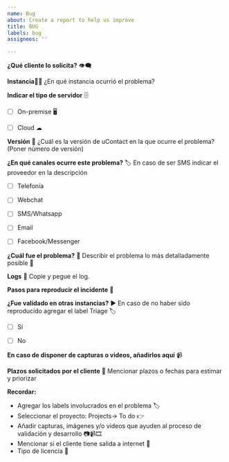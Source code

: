 ```yaml
---
name: Bug
about: Create a report to help us improve
title: BUG
labels: bug
assignees: ''

---
```


**¿Qué cliente lo solicita?** 👁‍🗨

>>




**Instancia**👨‍💻
¿En qué instancia ocurrió el problema?

>>




**Indicar el tipo de servidor** 🗄
- [ ] On-premise 🖥️
- [ ] Cloud ☁



**Versión** 🔢
¿Cuál es la versión de uContact en la que ocurre el problema? (Poner número de versión)

>>




**¿En qué canales ocurre este problema?** 🏷
En caso de ser SMS indicar el proveedor en la descripción

- [ ] Telefonía
- [ ] Webchat
- [ ] SMS/Whatsapp
- [ ] Email
- [ ] Facebook/Messenger


**¿Cuál fue el problema?** 🐞
Describir el problema lo más detalladamente posible 💬

>>




**Logs** 🔡
Copie y pegue el log.

>>




**Pasos para reproducir el incidente** 👣

>>




**¿Fue validado en otras instancias?** ▶
En caso de no haber sido reproducido agregar el label Triage 🏷

- [ ] Sí
- [ ] No


**En caso de disponer de capturas o videos, añadirlos aquí** 📹

>>




**Plazos solicitados por el cliente** 📅
Mencionar plazos o fechas para estimar y priorizar

>>




**Recordar:**
- Agregar los labels involucrados en el problema 🏷
- Seleccionar el proyecto: Projects-> To do 👉
- Añadir capturas, imágenes y/o videos que ayuden al proceso de validación y desarrollo 📷📹🎞
- Mencionar si el cliente tiene salida a internet 📶
- Tipo de licencia 🔑
